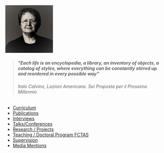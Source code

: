 <img src="./images/OPombo_Nancy.jpg" alt="Olga Pombo" width="150" height="150" />

> ##### _"Each life is an encyclopedia, a library, an inventory of objects, a catalog of styles, where everything can be constantly stirred up and reordered in every possible way"_
> ###### Italo Calvino, *Lezioni Americane. Sei Proposte per il Prossimo Millennio*

* [Curriculum](curriculum.md)
* [Publications](publications.md)
* [Interviews](interviews.md)
* [Talks/Conferences](onlinetalks.md)
* [Research / Projects](/research/projects.md)
* [Teaching / Doctoral Program FCTAS](teaching_doctoral_program.md)
* [Supervision](supervision.md)
* [Media Mentions](media_mentions.md)
